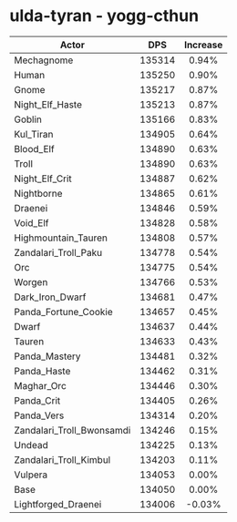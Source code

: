 # ulda-tyran - yogg-cthun
| Actor | DPS | Increase |
|---|:---:|:---:|
|Mechagnome|135314|0.94%|
|Human|135250|0.90%|
|Gnome|135217|0.87%|
|Night_Elf_Haste|135213|0.87%|
|Goblin|135166|0.83%|
|Kul_Tiran|134905|0.64%|
|Blood_Elf|134890|0.63%|
|Troll|134890|0.63%|
|Night_Elf_Crit|134887|0.62%|
|Nightborne|134865|0.61%|
|Draenei|134846|0.59%|
|Void_Elf|134828|0.58%|
|Highmountain_Tauren|134808|0.57%|
|Zandalari_Troll_Paku|134778|0.54%|
|Orc|134775|0.54%|
|Worgen|134766|0.53%|
|Dark_Iron_Dwarf|134681|0.47%|
|Panda_Fortune_Cookie|134657|0.45%|
|Dwarf|134637|0.44%|
|Tauren|134633|0.43%|
|Panda_Mastery|134481|0.32%|
|Panda_Haste|134462|0.31%|
|Maghar_Orc|134446|0.30%|
|Panda_Crit|134405|0.26%|
|Panda_Vers|134314|0.20%|
|Zandalari_Troll_Bwonsamdi|134246|0.15%|
|Undead|134225|0.13%|
|Zandalari_Troll_Kimbul|134203|0.11%|
|Vulpera|134053|0.00%|
|Base|134050|0.00%|
|Lightforged_Draenei|134006|-0.03%|
